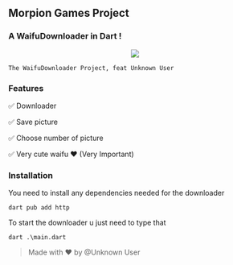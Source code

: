 ## Morpion Games Project
### A WaifuDownloader in Dart !

<p align="center">
  <img src="https://cdn.waifu.im/6645.png">
</p>

```
The WaifuDownloader Project, feat Unknown User
```

### Features

✅ Downloader

✅ Save picture

✅ Choose number of picture

✅ Very cute waifu ❤ (Very Important)

### Installation

You need to install any dependencies needed for the downloader
```
dart pub add http
```

To start the downloader u just need to type that
```
dart .\main.dart
```

> Made with ❤ by @Unknown User
